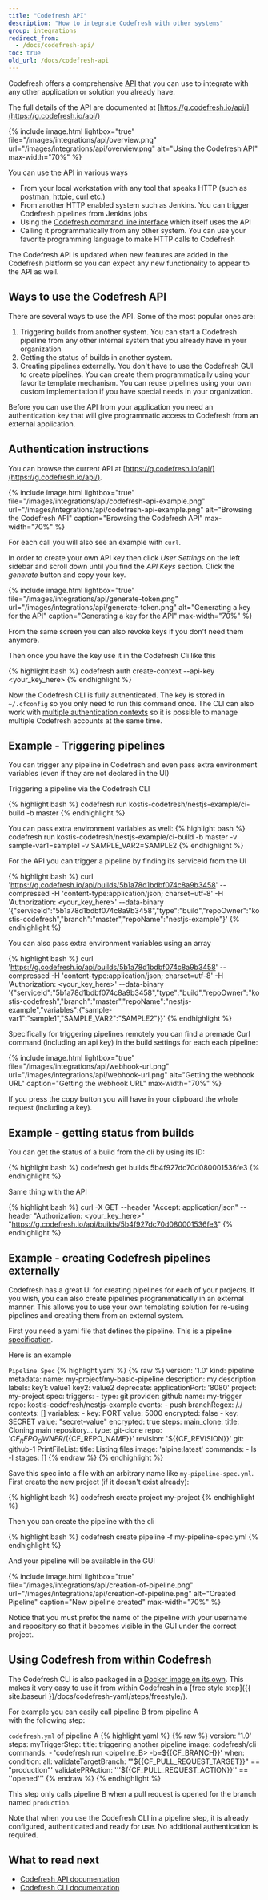 ```yaml
---
title: "Codefresh API"
description: "How to integrate Codefresh with other systems"
group: integrations
redirect_from:
  - /docs/codefresh-api/
toc: true
old_url: /docs/codefresh-api
---
```


Codefresh offers a comprehensive [API](https://en.wikipedia.org/wiki/Application_programming_interface) that you can use to integrate with any other application or solution you already have.

The full details of the API are documented at [https://g.codefresh.io/api/](https://g.codefresh.io/api/)

{% include image.html 
lightbox="true" 
file="/images/integrations/api/overview.png" 
url="/images/integrations/api/overview.png" 
alt="Using the Codefresh API" 
max-width="70%" 
%}

You can use the API in various ways

* From your local workstation with any tool that speaks HTTP (such as [postman](https://github.com/postmanlabs), [httpie](https://httpie.org/), [curl](https://curl.haxx.se/) etc.)
* From another HTTP enabled system such as Jenkins. You can trigger Codefresh pipelines from Jenkins jobs
* Using the [Codefresh command line interface](https://codefresh-io.github.io/cli/) which itself uses the API 
* Calling it programmatically from any other system. You can use your favorite programming language to make HTTP calls to Codefresh

The Codefresh API is updated when new features are added in the Codefresh platform so you can expect any new functionality
to appear to the API as well.


## Ways to use the Codefresh API

There are several ways to use the API. Some of the most popular ones are:

1. Triggering builds from another system. You can start a Codefresh pipeline from any other internal system that you already have in your organization
1. Getting the status of builds in another system. 
1. Creating pipelines externally. You don't have to use the Codefresh GUI to create pipelines. You can create them programmatically using your favorite template mechanism. You can reuse pipelines using your own custom implementation
if you have special needs in your organization.

Before you can use the API from your application you need an authentication key that will give programmatic access to Codefresh from an external application.

## Authentication instructions

You can browse the current API at [https://g.codefresh.io/api/](https://g.codefresh.io/api/). 

{% include image.html 
lightbox="true" 
file="/images/integrations/api/codefresh-api-example.png" 
url="/images/integrations/api/codefresh-api-example.png" 
alt="Browsing the Codefresh API" 
caption="Browsing the Codefresh API" 
max-width="70%" 
%}

For each call you will also see an example with `curl`.


In order to create your own API key then click *User Settings* on the left sidebar and scroll down until you find the *API Keys* section.
Click the *generate* button and copy your key. 


{% include image.html 
lightbox="true" 
file="/images/integrations/api/generate-token.png" 
url="/images/integrations/api/generate-token.png" 
alt="Generating a key for the API" 
caption="Generating a key for the API" 
max-width="70%" 
%}

From the same screen you can also revoke keys if you don't need them anymore.

Then once you have the key use it in the Codefresh Cli like this

{% highlight bash %}
codefresh auth create-context --api-key <your_key_here>
{% endhighlight %}


Now the Codefresh CLI is fully authenticated. The key is stored in `~/.cfconfig` so you only need to run this command once. The CLI
can also work with [multiple authentication contexts](https://codefresh-io.github.io/cli/authentication/) so it is possible to manage multiple Codefresh accounts at the same time.


## Example - Triggering pipelines

You can trigger any pipeline in Codefresh and even pass extra environment variables (even if they are not
declared in the UI)

Triggering a pipeline via the Codefresh CLI

{% highlight bash %}
codefresh run kostis-codefresh/nestjs-example/ci-build -b master
{% endhighlight %}

You can pass extra environment variables as well:
{% highlight bash %}
codefresh run kostis-codefresh/nestjs-example/ci-build -b master -v sample-var1=sample1 -v SAMPLE_VAR2=SAMPLE2 
{% endhighlight %}

For the API you can trigger a pipeline by finding its serviceId from the UI

{% highlight bash %}
curl 'https://g.codefresh.io/api/builds/5b1a78d1bdbf074c8a9b3458' --compressed -H 'content-type:application/json; charset=utf-8' -H 'Authorization: <your_key_here>' --data-binary '{"serviceId":"5b1a78d1bdbf074c8a9b3458","type":"build","repoOwner":"kostis-codefresh","branch":"master","repoName":"nestjs-example"}'
{% endhighlight %}

You can also pass extra environment variables using an array

{% highlight bash %}
curl 'https://g.codefresh.io/api/builds/5b1a78d1bdbf074c8a9b3458' --compressed -H 'content-type:application/json; charset=utf-8' -H 'Authorization: <your_key_here>' --data-binary '{"serviceId":"5b1a78d1bdbf074c8a9b3458","type":"build","repoOwner":"kostis-codefresh","branch":"master","repoName":"nestjs-example","variables":{"sample-var1":"sample1","SAMPLE_VAR2":"SAMPLE2"}}'
{% endhighlight %}

Specifically for triggering pipelines remotely you can find a premade Curl command (including an api key) in the build settings for each each pipeline:


{% include image.html 
lightbox="true" 
file="/images/integrations/api/webhook-url.png" 
url="/images/integrations/api/webhook-url.png" 
alt="Getting the webhook URL" 
caption="Getting the webhook URL" 
max-width="70%" 
%}


If you press the copy button you will have in your clipboard the whole request (including a key).

## Example - getting status from builds

You can get the status of a build from the cli by using its ID:

{% highlight bash %}
codefresh get builds 5b4f927dc70d080001536fe3
{% endhighlight %}

Same thing with the API

{% highlight bash %}
curl -X GET --header "Accept: application/json" --header "Authorization: <your_key_here>" "https://g.codefresh.io/api/builds/5b4f927dc70d080001536fe3"
{% endhighlight %}

## Example - creating Codefresh pipelines externally

Codefresh has a great UI for creating pipelines for each of your projects. If you wish, you can also create pipelines
programmatically in an external manner. This allows you to use your own templating solution for re-using pipelines
and creating them from an external system.

First you need a yaml file that defines the pipeline. This is a pipeline [specification](https://codefresh-io.github.io/cli/pipelines/spec/).

Here is an example

`Pipeline Spec`
{% highlight yaml %}
{% raw %}
version: '1.0'
kind: pipeline
metadata:
  name: my-project/my-basic-pipeline
  description: my description
  labels:
    key1: value1
    key2: value2
  deprecate:
    applicationPort: '8080'
  project: my-project
spec:
  triggers:
    - type: git
      provider: github
      name: my-trigger
      repo: kostis-codefresh/nestjs-example
      events:
        - push
      branchRegex: /./
  contexts: []
  variables:
    - key: PORT
      value: 5000
      encrypted: false
    - key: SECRET
      value: "secret-value"
      encrypted: true
  steps:
    main_clone:
      title: Cloning main repository...
      type: git-clone
      repo: '${{CF_REPO_OWNER}}/${{CF_REPO_NAME}}'
      revision: '${{CF_REVISION}}'
      git: github-1
    PrintFileList:
      title: Listing files
      image: 'alpine:latest'
      commands:
        - ls -l
  stages: []
{% endraw %}
{% endhighlight %}

Save this spec into a file with an arbitrary name like `my-pipeline-spec.yml`. First create the new project (if it doesn't exist already):

{% highlight bash %}
codefresh create project my-project
{% endhighlight %}

Then you can create the pipeline with the cli

{% highlight bash %}
codefresh create pipeline -f my-pipeline-spec.yml
{% endhighlight %}


And your pipeline will be available in the GUI

{% include image.html 
lightbox="true" 
file="/images/integrations/api/creation-of-pipeline.png" 
url="/images/integrations/api/creation-of-pipeline.png" 
alt="Created Pipeline" 
caption="New pipeline created" 
max-width="70%" 
%}


Notice that you must prefix the name of the pipeline with your username and repository so that it becomes
visible in the GUI under the correct project.


## Using Codefresh from within Codefresh

The Codefresh CLI is also packaged in a [Docker image on its own](https://hub.docker.com/r/codefresh/cli/). This makes it
very easy to use it from within Codefresh in a [free style step]({{ site.baseurl }}/docs/codefresh-yaml/steps/freestyle/).

For example you can easily call pipeline B from pipeline A  
with the following step:

`codefresh.yml` of pipeline A
{% highlight yaml %}
{% raw %}
version: '1.0'
steps:
  myTriggerStep:
    title: triggering another pipeline
    image: codefresh/cli
    commands:
      - 'codefresh run <pipeline_B> -b=${{CF_BRANCH}}'
    when:
      condition:
        all:
          validateTargetBranch: '"${{CF_PULL_REQUEST_TARGET}}" == "production"'
          validatePRAction: '''${{CF_PULL_REQUEST_ACTION}}'' == ''opened'''
{% endraw %}
{% endhighlight %}

This step only calls pipeline B when a pull request is opened for the branch named `production`.

Note that when you use the Codefresh CLI in a pipeline step, it is already configured, authenticated and ready for use.
No additional authentication is required.

## What to read next

* [Codefresh API documentation](https://g.codefresh.io/api/)
* [Codefresh CLI documentation](https://codefresh-io.github.io/cli/)
